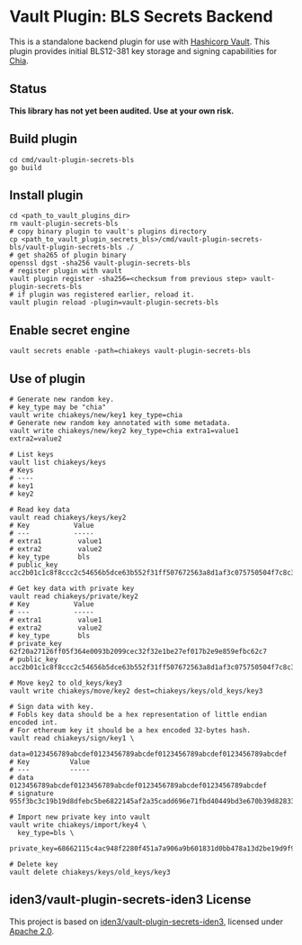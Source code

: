 # Vault Plugin: BLS Secrets Backend

This is a standalone backend plugin for use with [Hashicorp Vault](https://www.github.com/hashicorp/vault). This plugin provides initial BLS12-381 key storage and signing capabilities for [Chia](https://github.com/Chia-Network/chia-blockchain).

## Status

**This library has not yet been audited. Use at your own risk.**

## Build plugin

```shell
cd cmd/vault-plugin-secrets-bls
go build
```

## Install plugin

```shell
cd <path_to_vault_plugins_dir>
rm vault-plugin-secrets-bls
# copy binary plugin to vault's plugins directory
cp <path_to_vault_plugin_secrets_bls>/cmd/vault-plugin-secrets-bls/vault-plugin-secrets-bls ./
# get sha265 of plugin binary
openssl dgst -sha256 vault-plugin-secrets-bls
# register plugin with vault
vault plugin register -sha256=<checksum from previous step> vault-plugin-secrets-bls
# if plugin was registered earlier, reload it.
vault plugin reload -plugin=vault-plugin-secrets-bls
```

## Enable secret engine

```shell
vault secrets enable -path=chiakeys vault-plugin-secrets-bls
```

## Use of plugin

```shell
# Generate new random key.
# key_type may be "chia"
vault write chiakeys/new/key1 key_type=chia
# Generate new random key annotated with some metadata.
vault write chiakeys/new/key2 key_type=chia extra1=value1 extra2=value2

# List keys
vault list chiakeys/keys
# Keys
# ----
# key1
# key2

# Read key data
vault read chiakeys/keys/key2
# Key           Value
# ---           -----
# extra1         value1
# extra2         value2
# key_type       bls
# public_key     acc2b01c1c8f8ccc2c54656b5dce63b552f31ff507672563a8d1af3c075750504f7c8c38e6390934764aba837c65611a

# Get key data with private key
vault read chiakeys/private/key2
# Key           Value
# ---           -----
# extra1         value1
# extra2         value2
# key_type       bls
# private_key    62f20a27126ff05f364e0093b2099cec32f32e1be27ef017b2e9e859efbc62c7
# public_key     acc2b01c1c8f8ccc2c54656b5dce63b552f31ff507672563a8d1af3c075750504f7c8c38e6390934764aba837c65611a

# Move key2 to old_keys/key3
vault write chiakeys/move/key2 dest=chiakeys/keys/old_keys/key3

# Sign data with key.
# Fobls key data should be a hex representation of little endian encoded int.
# For ethereum key it should be a hex encoded 32-bytes hash.
vault read chiakeys/sign/key1 \
  data=0123456789abcdef0123456789abcdef0123456789abcdef0123456789abcdef
# Key          Value
# ---          -----
# data         0123456789abcdef0123456789abcdef0123456789abcdef0123456789abcdef
# signature    955f3bc3c19b19d8dfebc5be6822145af2a35cadd696e71fbd40449bd3e670b39d8283396a03bedb5ffdd24dcccfb55910aadf8339f68d26c9eae4f15cff14c4d7109cca625b5fa56d4b94c852d8584f84ab476514ba2c27b2b2467c340fd9b5

# Import new private key into vault
vault write chiakeys/import/key4 \
  key_type=bls \
  private_key=68662115c4ac948f2280f451a7a906a9b601831d0bb478a13d2be19d9f999297

# Delete key
vault delete chiakeys/keys/old_keys/key3
```

## iden3/vault-plugin-secrets-iden3 License

This project is based on [iden3/vault-plugin-secrets-iden3](https://github.com/iden3/vault-plugin-secrets-iden3), licensed under [Apache 2.0](https://github.com/iden3/vault-plugin-secrets-iden3/blob/main/LICENSE).
